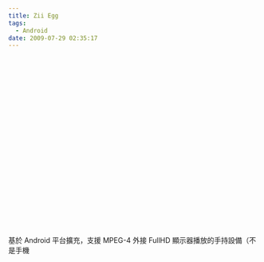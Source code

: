 ```yaml
---
title: Zii Egg
tags:
  - Android
date: 2009-07-29 02:35:17
---
```


<object width="425" height="344"><param name="movie" value="http://www.youtube.com/v/CZ6It6z05rg&amp;color1=0xb1b1b1&amp;color2=0xcfcfcf&amp;feature=player_embedded&amp;fs=1"></param><param name="allowFullScreen" value="true"></param><param name="allowScriptAccess" value="always"></param><embed src="http://www.youtube.com/v/CZ6It6z05rg&amp;color1=0xb1b1b1&amp;color2=0xcfcfcf&amp;feature=player_embedded&amp;fs=1" type="application/x-shockwave-flash" allowfullscreen="true" allowscriptaccess="always" width="425" height="344"></embed></object>

基於 Android 平台擴充，支援 MPEG-4 外接 FullHD 顯示器播放的手持設備（不是手機
